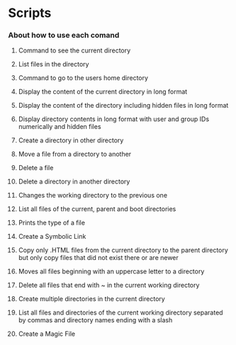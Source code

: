 # Scripts
<h3> About how to use each comand </h3>

1. Command to see the current directory

2. List files in the directory

3. Command to go to the users home directory

4. Display the content of the current directory in long format

5. Display the content of the directory including hidden files in long format

6. Display directory contents in long format with user and group IDs numerically and hidden files

7. Create a directory in other directory

8. Move a file from a directory to another

9. Delete a file

10. Delete a directory in another directory

11. Changes the working directory to the previous one

12. List all files of the current, parent and boot directories

13. Prints the type of a file

14. Create a Symbolic Link

15. Copy only .HTML files from the current directory to the parent directory but only copy files that did not exist there or are newer

16. Moves all files beginning with an uppercase letter to a directory

17. Delete all files that end with ~ in the current working directory

18. Create multiple directories in the current directory

19. List all files and directories of the current working directory separated by commas and directory names ending with a slash

20. Create a Magic File
